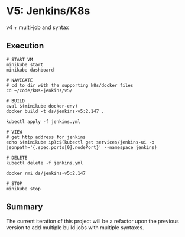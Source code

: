 # V5: Jenkins/K8s
v4 + multi-job and syntax

## Execution
```shell
# START VM
minikube start
minikube dashboard

# NAVIGATE
# cd to dir with the supporting k8s/docker files
cd ~/code/k8s-jenkins/v5/

# BUILD
eval $(minikube docker-env)
docker build -t ds/jenkins-v5:2.147 .

kubectl apply -f jenkins.yml

# VIEW
# get http address for jenkins
echo $(minikube ip):$(kubectl get services/jenkins-ui -o jsonpath='{.spec.ports[0].nodePort}' --namespace jenkins)

# DELETE
kubectl delete -f jenkins.yml

docker rmi ds/jenkins-v5:2.147

# STOP
minikube stop
```

## Summary
The current iteration of this project will be a refactor upon the previous version to add multiple build jobs with multiple syntaxes.
